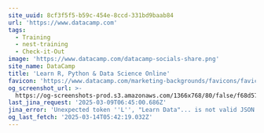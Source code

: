 ```yaml
---
site_uuid: 8cf3f5f5-b59c-454e-8ccd-331bd9baab84
url: 'https://www.datacamp.com'
tags:
  - Training
  - nest-training
  - Check-it-Out
image: 'https://www.datacamp.com/datacamp-socials-share.png'
site_name: DataCamp
title: 'Learn R, Python & Data Science Online'
favicon: 'https://www.datacamp.com/marketing-backgrounds/favicons/favicon-196x196.png'
og_screenshot_url: >-
  https://og-screenshots-prod.s3.amazonaws.com/1366x768/80/false/f68d57cb3c76caf067af1da510aee2b322de7cb77ac874fc4b0170035504d5ca.jpeg
last_jina_request: '2025-03-09T06:45:00.686Z'
jina_error: 'Unexpected token ''L'', "Learn Data"... is not valid JSON'
og_last_fetch: '2025-03-14T05:42:19.032Z'
---
```


